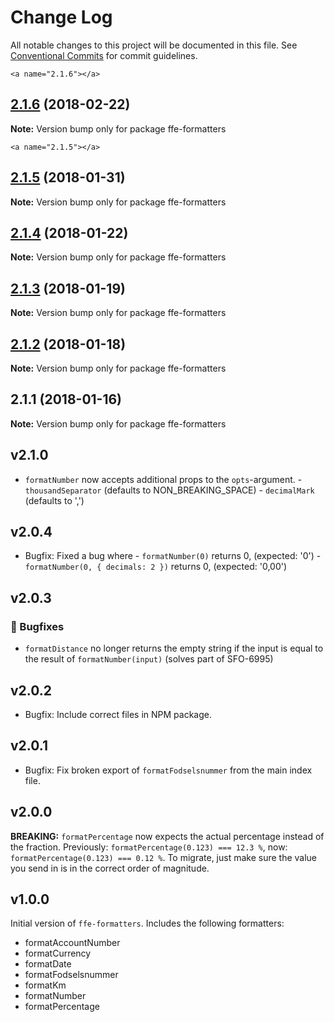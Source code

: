 # Change Log

All notable changes to this project will be documented in this file.
See [Conventional Commits](https://conventionalcommits.org) for commit guidelines.

    <a name="2.1.6"></a>
## [2.1.6](***REMOVED***) (2018-02-22)




**Note:** Version bump only for package ffe-formatters

    <a name="2.1.5"></a>
## [2.1.5](***REMOVED***) (2018-01-31)




**Note:** Version bump only for package ffe-formatters

  <a name="2.1.4"></a>
## [2.1.4](***REMOVED***) (2018-01-22)




**Note:** Version bump only for package ffe-formatters

<a name="2.1.3"></a>
## [2.1.3](***REMOVED***) (2018-01-19)




**Note:** Version bump only for package ffe-formatters

<a name="2.1.2"></a>
## [2.1.2](***REMOVED***) (2018-01-18)




**Note:** Version bump only for package ffe-formatters

<a name="2.1.1"></a>

## 2.1.1 (2018-01-16)

**Note:** Version bump only for package ffe-formatters

## v2.1.0

* `formatNumber` now accepts additional props to the `opts`-argument. - `thousandSeparator` (defaults to NON_BREAKING_SPACE) - `decimalMark` (defaults to ',')
## v2.0.4
* Bugfix: Fixed a bug where - `formatNumber(0)` returns 0, (expected: '0') - `formatNumber(0, { decimals: 2 })` returns 0, (expected: '0,00')
## v2.0.3

### 🐛 Bugfixes

* `formatDistance` no longer returns the empty string if the input is equal to
the result of `formatNumber(input)` (solves part of SFO-6995)

## v2.0.2

* Bugfix: Include correct files in NPM package.

## v2.0.1

* Bugfix: Fix broken export of `formatFodselsnummer` from the main index file.

## v2.0.0

**BREAKING:** `formatPercentage` now expects the actual percentage instead of the fraction.
Previously: `formatPercentage(0.123) === 12.3 %`, now: `formatPercentage(0.123) === 0.12 %`.
To migrate, just make sure the value you send in is in the correct order of magnitude.

## v1.0.0

Initial version of `ffe-formatters`. Includes the following formatters:

* formatAccountNumber
* formatCurrency
* formatDate
* formatFodselsnummer
* formatKm
* formatNumber
* formatPercentage
